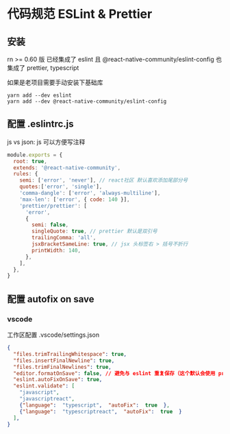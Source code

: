 # 代码规范  ESLint & Prettier

## 安装

rn >= 0.60 版 已经集成了 eslint 且 @react-native-community/eslint-config 也集成了 prettier, typescript

如果是老项目需要手动安装下基础库
```
yarn add --dev eslint
yarn add --dev @react-native-community/eslint-config
```

## 配置 .eslintrc.js

js vs json: js 可以方便写注释

```js
module.exports = {
  root: true,
  extends: '@react-native-community',
  rules: {
    semi: ['error', 'never'], // react社区 默认喜欢添加尾部分号
    quotes:['error', 'single'],
    'comma-dangle': ['error', 'always-multiline'],
    'max-len': ['error', { code: 140 }],
    'prettier/prettier': [
      'error',
      {
        semi: false,
        singleQuote: true, // prettier 默认是双引号
        trailingComma: 'all',
        jsxBracketSameLine: true, // jsx 头标签右 > 括号不折行
        printWidth: 140,
      },
    ],
  },
}
```

## 配置 autofix on save

### vscode

工作区配置 .vscode/settings.json

```json
{
  "files.trimTrailingWhitespace": true,
  "files.insertFinalNewline": true,
  "files.trimFinalNewlines": true,
  "editor.formatOnSave": false, // 避免与 eslint 重复保存（这个默认会使用 prettier 格式化代码）
  "eslint.autoFixOnSave": true,
  "eslint.validate": [
    "javascript",
    "javascriptreact",
    {"language":  "typescript",  "autoFix":  true  },
    {"language":  "typescriptreact",  "autoFix":  true  }
  ],
}
```
